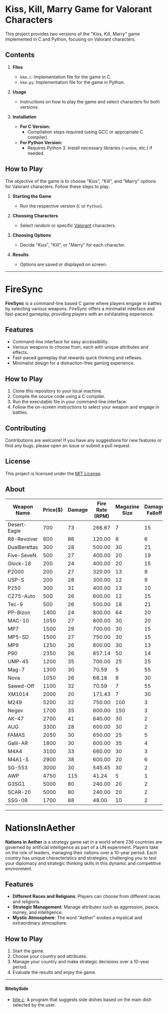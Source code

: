 # Kiss, Kill, Marry Game for Valorant Characters

This project provides two versions of the "Kiss, Kill, Marry" game implemented in C and Python, focusing on Valorant characters.

## Contents

1. **Files**

   - `kkm.c`: Implementation file for the game in C.
   - `kkm.py`: Implementation file for the game in Python.

2. **Usage**

   - Instructions on how to play the game and select characters for both versions.

3. **Installation**
   - **For C Version:**
     - Compilation steps required (using GCC or appropriate C compiler).
   - **For Python Version:**
     - Requires Python 3. Install necessary libraries (`random`, etc.) if needed.

## How to Play

The objective of the game is to choose "Kiss", "Kill", and "Marry" options for Valorant characters. Follow these steps to play:

1. **Starting the Game**

   - Run the respective version (`C` or `Python`).

2. **Choosing Characters**

   - Select random or specific [Valorant](https://playvalorant.com/en-us/agents/) characters.

3. **Choosing Options**

   - Decide "Kiss", "Kill", or "Marry" for each character.

4. **Results**
   - Options are saved or displayed on screen.

---

# FireSync

**FireSync** is a command-line based C game where players engage in battles by selecting various weapons. FireSync offers a minimalist interface and fast-paced gameplay, providing players with an exhilarating experience.

## Features

- Command-line interface for easy accessibility.
- Various weapons to choose from, each with unique attributes and effects.
- Fast-paced gameplay that rewards quick thinking and reflexes.
- Minimalist design for a distraction-free gaming experience.

## How to Play

1. Clone this repository to your local machine.
2. Compile the source code using a C compiler.
3. Run the executable file in your command-line interface.
4. Follow the on-screen instructions to select your weapon and engage in battles.

## Contributing

Contributions are welcome! If you have any suggestions for new features or find any bugs, please open an issue or submit a pull request.

## License

This project is licensed under the [MIT License](LICENSE).

## About

| Weapon Name  | Price($) | Damage | Fire Rate (RPM) | Magazine Size | Damage Falloff | Accurate Range | Recoil |
| ------------ | -------- | ------ | --------------- | ------------- | -------------- | -------------- | ------ |
| Desert-Eagle | 700      | 73     | 266.67          | 7             | 15             | 24.58          | 48.2   |
| R8-Revolver  | 600      | 86     | 120.00          | 8             | 6              | 18.18          | 60.2   |
| DualBerettas | 300      | 28     | 500.00          | 30            | 21             | 16.93          | 32.0   |
| Five-SeveN   | 500      | 27     | 400.00          | 20            | 19             | 13.73          | 25.0   |
| Glock-18     | 200      | 24     | 400.00          | 20            | 15             | 20.05          | 24.0   |
| P2000        | 200      | 27     | 320.00          | 13            | 9              | 21.09          | 26.0   |
| USP-S        | 200      | 28     | 300.00          | 12            | 9              | 23.81          | 24.0   |
| P250         | 300      | 31     | 400.00          | 13            | 10             | 12.73          | 27.0   |
| CZ75-Auto    | 500      | 26     | 600.00          | 12            | 15             | 11.35          | 41.0   |
| Tec-9        | 500      | 26     | 500.00          | 18            | 21             | 20.09          | 23.0   |
| PP-Bizon     | 1400     | 24     | 800.00          | 64            | 20             | 10.16          | 18.0   |
| MAC-10       | 1050     | 27     | 800.00          | 30            | 20             | 10.96          | 18.0   |
| MP7          | 1500     | 29     | 700.00          | 30            | 15             | 14.38          | 16.0   |
| MP5-SD       | 1500     | 27     | 750.00          | 30            | 15             | 12.38          | 16.0   |
| MP9          | 1250     | 26     | 800.00          | 30            | 13             | 15.88          | 19.0   |
| P90          | 2350     | 26     | 857.14          | 50            | 14             | 11.40          | 16.0   |
| UMP-45       | 1200     | 35     | 700.00          | 25            | 25             | 10.56          | 23.0   |
| Mag-7        | 1300     | 30     | 70.59           | 5             | 55             | 3.24           | 165.0  |
| Nova         | 1050     | 26     | 68.18           | 8             | 30             | 3.24           | 143.0  |
| Sawed-Off    | 1100     | 32     | 70.59           | 7             | 55             | 2.21           | 143.0  |
| XM1014       | 2000     | 20     | 171.43          | 7             | 30             | 3.39           | 80.0   |
| M249         | 5200     | 32     | 750.00          | 100           | 3              | 15.71          | 45.0   |
| Negev        | 1700     | 35     | 800.00          | 150           | 3              | 12.52          | 40.0   |
| AK-47        | 2700     | 41     | 640.00          | 30            | 2              | 28.52          | 30.0   |
| AUG          | 3300     | 28     | 600.00          | 30            | 2              | 30.25          | 20.0   |
| FAMAS        | 2050     | 30     | 650.00          | 25            | 5              | 21.74          | 20.0   |
| Galil-AR     | 1800     | 30     | 600.00          | 35            | 4              | 17.26          | 31.0   |
| M4A4         | 3100     | 33     | 660.00          | 30            | 3              | 27.71          | 23.0   |
| M4A1-S       | 2900     | 38     | 600.00          | 20            | 6              | 28.22          | 21.0   |
| SG-553       | 3000     | 30     | 545.45          | 30            | 2              | 30.78          | 23.5   |
| AWP          | 4750     | 115    | 41.24           | 5             | 1              | 69.27          | 7.8    |
| G3SG1        | 5000     | 80     | 240.00          | 20            | 2              | 66.26          | 25.0   |
| SCAR-20      | 5000     | 80     | 240.00          | 20            | 2              | 66.26          | 26.0   |
| SSG-08       | 1700     | 88     | 48.00           | 10            | 2              | 47.18          | 8.0    |

---

# NationsInAether

**Nations in Aether** is a strategy game set in a world where 236 countries are governed by artificial intelligence as part of a UN experiment. Players take on the role of leaders, managing their nations over a 10-year period. Each country has unique characteristics and strategies, challenging you to test your diplomacy and strategic thinking skills in this dynamic and competitive environment.

## Features

- **Different Races and Religions**: Players can choose from different races and religions.
- **Strategic Management**: Manage attributes such as aggression, peace, money, and intelligence.
- **Mystic Atmosphere**: The word "Aether" evokes a mystical and extraordinary atmosphere.

## How to Play

1. Start the game.
2. Choose your country and attributes.
3. Manage your country and make strategic decisions over a 10-year period.
4. Evaluate the results and enjoy the game.

---

#### BitebySide
* [bite.c](BitebySide/bite.c): A program that suggests side dishes based on the main dish selected by the user.